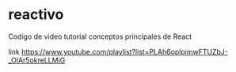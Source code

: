 # reactivo
Codigo de video tutorial conceptos principales de React

link https://www.youtube.com/playlist?list=PLAh6oplpimwFTUZbJ-_OlAr5okreLLMiG
